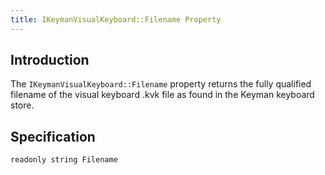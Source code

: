 ```yaml
---
title: IKeymanVisualKeyboard::Filename Property
---
```


## Introduction

The `IKeymanVisualKeyboard::Filename` property returns the fully
qualified filename of the visual keyboard .kvk file as found in the
Keyman keyboard store.

## Specification

``` clike
readonly string Filename
```
